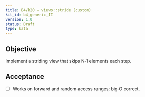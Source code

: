 ```yaml
---
title: B4/k20 — views::stride (custom)
kit_id: b4_generic_II
version: 1.0
status: Draft
type: kata
---
```

## Objective
Implement a striding view that skips N‑1 elements each step.
## Acceptance
- [ ] Works on forward and random‑access ranges; big‑O correct.